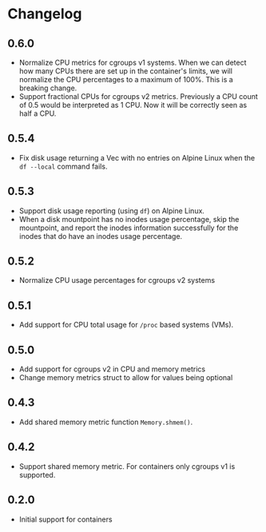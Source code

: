 # Changelog

## 0.6.0

- Normalize CPU metrics for cgroups v1 systems. When we can detect how many CPUs there are set up in the container's limits, we will normalize the CPU percentages to a maximum of 100%. This is a breaking change.
- Support fractional CPUs for cgroups v2 metrics. Previously a CPU count of 0.5 would be interpreted as 1 CPU. Now it will be correctly seen as half a CPU.

## 0.5.4

- Fix disk usage returning a Vec with no entries on Alpine Linux when the `df --local` command fails.

## 0.5.3

- Support disk usage reporting (using `df`) on Alpine Linux.
- When a disk mountpoint has no inodes usage percentage, skip the mountpoint, and report the inodes information successfully for the inodes that do have an inodes usage percentage.

## 0.5.2

- Normalize CPU usage percentages for cgroups v2 systems

## 0.5.1

- Add support for CPU total usage for `/proc` based systems (VMs).

## 0.5.0

- Add support for cgroups v2 in CPU and memory metrics
- Change memory metrics struct to allow for values being optional

## 0.4.3

- Add shared memory metric function `Memory.shmem()`.

## 0.4.2

- Support shared memory metric. For containers only cgroups v1 is supported.

## 0.2.0

* Initial support for containers
